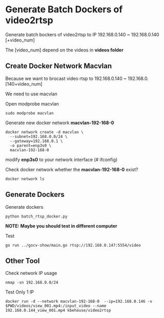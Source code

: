 #  Generate Batch Dockers of video2rtsp

 Generate batch bockers of video2rtsp to IP  192.168.0.140 ~ 192.168.0.140 [+video_num]

 The [video_num] depend on the videos in **videos folder** 

## Create Docker Network Macvlan 

Because we want to brocast video rtsp to 192.168.0.140 ~ 192.168.0.[140+video_num]

We need to use macvlan

Open modprobe macvlan
```
sudo modprobe macvlan
```

Generate new docker network **macvlan-192-168-0**
```
docker network create -d macvlan \
  --subnet=192.168.0.0/24 \
  --gateway=192.168.0.1 \
  -o parent=enp3s0 \
  macvlan-192-168-0
```

modify **enp3s0** to your network interface (# ifconfig)


Check docker network whether the **macvlan-192-168-0** exist?
```
docker network ls
```

## Generate Dockers 


Generate dockers 
```
python batch_rtsp_docker.py
```


**NOTE: Maybe you should test in different computer**

Test 
```
go run ../gocv-show/main.go rtsp://192.168.0.147:5554/video
```


## Other Tool

Check network IP usage
```
nmap -sn 192.168.0.0/24
```

Test Only 1 IP
```
docker run -d --network macvlan-192-168-0  --ip=192.168.0.146 -v $PWD/videos/view_001.mp4:/input_video --name 192.168.0.144_view_001.mp4 kbehouse/video2rtsp
```